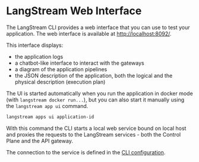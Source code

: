 # LangStream Web Interface

The LangStream CLI provides a web interface that you can use to test your application.
The web interface is available at [http://localhost:8092/](http://localhost:8092/).

This interface displays:

* the application logs
* a chatbot-like interface to interact with the gateways
* a diagram of the application pipelines
* the JSON description of the application, both the logical and the physical description (execution plan)


The UI is started automatically when you run the application in docker mode (with `langstream docker run...`), but you can also start it manually using the `langstream app ui` command.

```bash
langstream apps ui application-id
```

With this command the CLI starts a local web service bound on local host and proxies the requests to the LangStream services - both the Control Plane and the API gateway.

The connection to the service is defined in the [CLI configuration](./langstream-cli-configuration.md).

